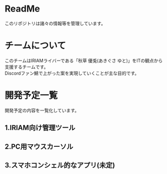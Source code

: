 # ReadMe
このリポジトリは諸々の情報等を管理しています。

# チームについて
このチームはIRIAMライバーである「秋草 優兎(あきぐさ ゆと)」をITの観点から支援するチームです。<br>
Discordファン鯖で上がった案を実現していくことが主な目的です。

# 開発予定一覧
開発予定の内容を一覧化しています。
## 1.IRIAM向け管理ツール
## 2.PC用マウスカーソル
## 3.スマホコンシェル的なアプリ(未定)
